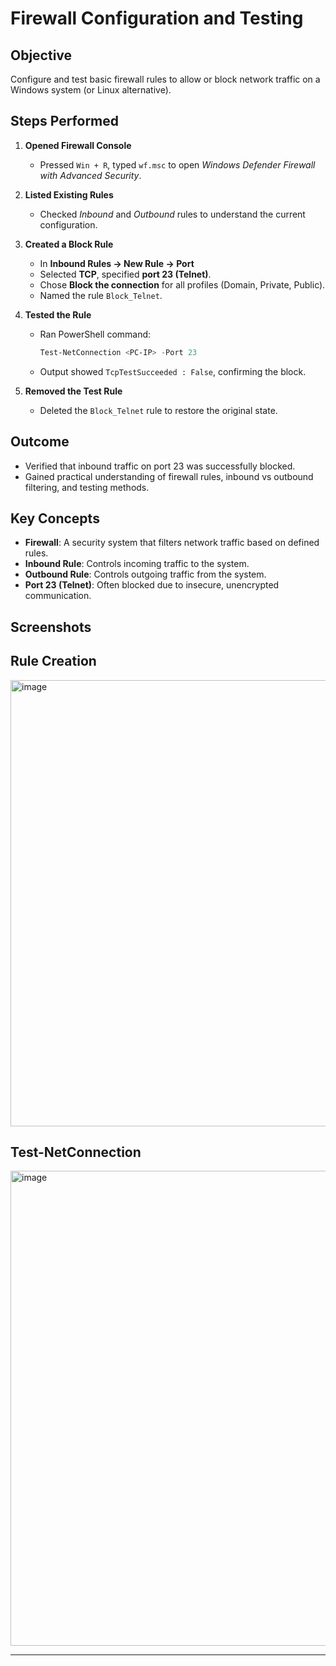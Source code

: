 # Firewall Configuration and Testing

## Objective
Configure and test basic firewall rules to allow or block network traffic on a Windows system (or Linux alternative).

## Steps Performed
1. **Opened Firewall Console**  
   - Pressed `Win + R`, typed `wf.msc` to open *Windows Defender Firewall with Advanced Security*.

2. **Listed Existing Rules**  
   - Checked *Inbound* and *Outbound* rules to understand the current configuration.

3. **Created a Block Rule**  
   - In **Inbound Rules → New Rule → Port**  
   - Selected **TCP**, specified **port 23 (Telnet)**.  
   - Chose **Block the connection** for all profiles (Domain, Private, Public).  
   - Named the rule `Block_Telnet`.

4. **Tested the Rule**  
   - Ran PowerShell command:
     ```powershell
     Test-NetConnection <PC-IP> -Port 23
     ```
   - Output showed `TcpTestSucceeded : False`, confirming the block.

5. **Removed the Test Rule**  
   - Deleted the `Block_Telnet` rule to restore the original state.

## Outcome
- Verified that inbound traffic on port 23 was successfully blocked.
- Gained practical understanding of firewall rules, inbound vs outbound filtering, and testing methods.

## Key Concepts
- **Firewall**: A security system that filters network traffic based on defined rules.
- **Inbound Rule**: Controls incoming traffic to the system.
- **Outbound Rule**: Controls outgoing traffic from the system.
- **Port 23 (Telnet)**: Often blocked due to insecure, unencrypted communication.

## Screenshots
## Rule Creation
<img width="532" height="714" alt="image" src="https://github.com/user-attachments/assets/69a599e6-8c96-47fb-b834-d62815241c0d" />

## Test-NetConnection
<img width="1470" height="760" alt="image" src="https://github.com/user-attachments/assets/5c73f743-f780-4291-99e1-c820f5acee3c" />


---
